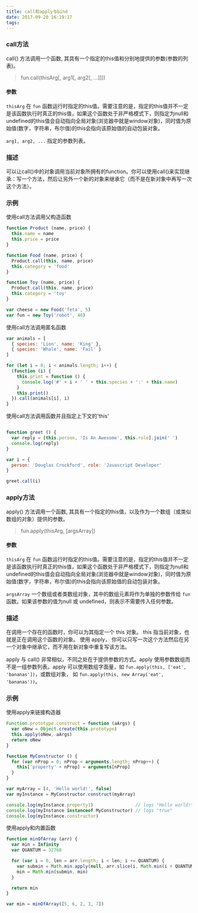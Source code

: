 ```yaml
---
title: call和apply与bind
date: 2017-09-20 16:19:17
tags:
---
```


### call方法

call() 方法调用一个函数, 其具有一个指定的this值和分别地提供的参数(参数的列表)。

> fun.call(thisArg[, arg1[, arg2[, ...]]])

#### 参数
`thisArg`
在 `fun` 函数运行时指定的this值。需要注意的是，指定的this值并不一定是该函数执行时真正的this值，如果这个函数处于非严格模式下，则指定为null和undefined的this值会自动指向全局对象(浏览器中就是window对象)，同时值为原始值(数字，字符串，布尔值)的this会指向该原始值的自动包装对象。

`arg1, arg2, ...`
指定的参数列表。

### 描述
可以让call()中的对象调用当前对象所拥有的function。你可以使用call()来实现继承：写一个方法，然后让另外一个新的对象来继承它（而不是在新对象中再写一次这个方法）。

### 示例
使用call方法调用父构造函数

``` javascript
function Product (name, price) {
  this.name = name
  this.price = price
}

function Food (name, price) {
  Product.call(this, name, price)
  this.category = 'food'
}

function Toy (name, price) {
  Product.call(this, name, price)
  this.category = 'toy'
}

var cheese = new Food('feta', 5)
var fun = new Toy('robot', 40)
```

使用call方法调用匿名函数

``` javascript
var animals = [
  { species: 'Lion', name: 'King' },
  { species: 'Whale', name: 'Fail' }
]

for (let i = 0; i < animals.length; i++) {
  (function (i) {
    this.print = function () {
      console.log('#' + i + ' ' + this.species + ':' + this.name)
    }
    this.print()
  }).call(animals[i], i)
}
```

使用call方法调用函数并且指定上下文的'this'
``` javascript

function greet () {
  var reply = [this.person, 'Is An Awesome', this.role].join(' ')
  console.log(reply)
}

var i = {
  person: 'Douglas Crockford', role: 'Javascript Developer'
}

greet.call(i)
```

### apply方法

apply() 方法调用一个函数, 其具有一个指定的this值，以及作为一个数组（或类似数组的对象）提供的参数。

> fun.apply(thisArg, [argsArray])

#### 参数
`thisArg`
在 `fun` 函数运行时指定的this值。需要注意的是，指定的this值并不一定是该函数执行时真正的this值，如果这个函数处于非严格模式下，则指定为null和undefined的this值会自动指向全局对象(浏览器中就是window对象)，同时值为原始值(数字，字符串，布尔值)的this会指向该原始值的自动包装对象。

`argsArray`
一个数组或者类数组对象，其中的数组元素将作为单独的参数传给 `fun` 函数。如果该参数的值为null 或 undefined，则表示不需要传入任何参数。

### 描述
在调用一个存在的函数时，你可以为其指定一个 this 对象。 this 指当前对象，也就是正在调用这个函数的对象。 使用 apply， 你可以只写一次这个方法然后在另一个对象中继承它，而不用在新对象中重复写该方法。

apply 与 call() 非常相似，不同之处在于提供参数的方式。apply 使用参数数组而不是一组参数列表。apply 可以使用数组字面量，如 `fun.apply(this, ['eat', 'bananas'])`，或数组对象， 如  `fun.apply(this, new Array('eat', 'bananas'))`。

### 示例
使用apply来链接构造器

``` javascript
Function.prototype.construct = function (aArgs) {
  var oNew = Object.create(this.prototype)
  this.apply(oNew, aArgs)
  return oNew
}

function MyConstructor () {
  for (var nProp = 0; nProp < arguments.length; nProp++) {
    this['property' + nProp] = arguments[nProp]
  }
}

var myArray = [4, 'Hello world!', false]
var myInstance = MyConstructor.construct(myArray)

console.log(myInstance.property1)                // logs "Hello world!"
console.log(myInstance instanceof MyConstructor) // logs "true"
console.log(myInstance.constructor)
```

使用apply和内置函数

``` javascript
function minOfArray (arr) {
  var min = Infinity
  var QUANTUM = 32768

  for (var i = 0, len = arr.length; i < len; i += QUANTUM) {
    var submin = Math.min.apply(null, arr.slice(i, Math.min(i + QUANTUM, len)))
    min = Math.min(submin, min)
  }

  return min
}

var min = minOfArray([5, 6, 2, 3, 7])
```

